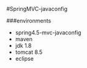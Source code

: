 #SpringMVC-javaconfig

###environments
- spring4.5-mvc-javaconfig
- maven
- jdk 1.8
- tomcat 8.5
- eclipse
